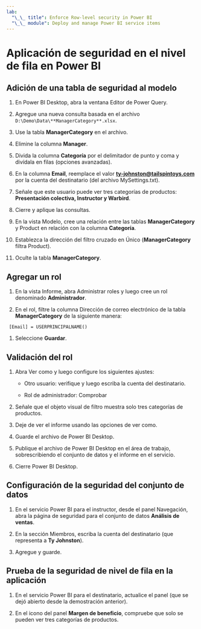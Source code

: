 ```yaml
---
lab:
  "\_\_ title": Enforce Row-level security in Power BI
  "\_\_ module": Deploy and manage Power BI service items
---
```

# Aplicación de seguridad en el nivel de fila en Power BI

## Adición de una tabla de seguridad al modelo

1. En Power BI Desktop, abra la ventana Editor de Power Query.

1. Agregue una nueva consulta basada en el archivo `D:\Demo\Data\**ManagerCategory**.xlsx`.

1. Use la tabla **ManagerCategory** en el archivo.

1. Elimine la columna **Manager**.

1. Divida la columna **Categoría** por el delimitador de punto y coma y divídala en filas (opciones avanzadas).

1. En la columna **Email**, reemplace el valor **<ty-johnston@tailspintoys.com>** por la cuenta del destinatario (del archivo MySettings.txt).

1. Señale que este usuario puede ver tres categorías de productos: **Presentación colectiva, Instructor y Warbird**.

1. Cierre y aplique las consultas.

1. En la vista Modelo, cree una relación entre las tablas **ManagerCategory** y Product en relación con la columna **Categoría**.

1. Establezca la dirección del filtro cruzado en Único (**ManagerCategory** filtra Product).

1. Oculte la tabla **ManagerCategory**.

## Agregar un rol

1. En la vista Informe, abra Administrar roles y luego cree un rol denominado **Administrador**.

1. En el rol, filtre la columna Dirección de correo electrónico de la tabla **ManagerCategory** de la siguiente manera:

  ```dax
   [Email] = USERPRINCIPALNAME()
   ```

1. Seleccione **Guardar**.

## Validación del rol

1. Abra Ver como y luego configure los siguientes ajustes:

    - Otro usuario: verifique y luego escriba la cuenta del destinatario.

    - Rol de administrador: Comprobar

1. Señale que el objeto visual de filtro muestra solo tres categorías de productos.

1. Deje de ver el informe usando las opciones de ver como.

1. Guarde el archivo de Power BI Desktop.

1. Publique el archivo de Power BI Desktop en el área de trabajo, sobrescribiendo el conjunto de datos y el informe en el servicio.

1. Cierre Power BI Desktop.

## Configuración de la seguridad del conjunto de datos

1. En el servicio Power BI para el instructor, desde el panel Navegación, abra la página de seguridad para el conjunto de datos **Análisis de ventas**.

1. En la sección Miembros, escriba la cuenta del destinatario (que representa a **Ty Johnston**).

1. Agregue y guarde.

## Prueba de la seguridad de nivel de fila en la aplicación

1. En el servicio Power BI para el destinatario, actualice el panel (que se dejó abierto desde la demostración anterior).

1. En el icono del panel **Margen de beneficio**, compruebe que solo se pueden ver tres categorías de productos.
